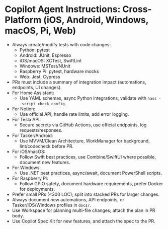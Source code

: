 # Copilot Agent Instructions: Cross-Platform (iOS, Android, Windows, macOS, Pi, Web)

- Always create/modify tests with code changes:
  - Python: pytest
  - Android: JUnit, Espresso
  - iOS/macOS: XCTest, SwiftLint
  - Windows: MSTest/NUnit
  - Raspberry Pi: pytest, hardware mocks
  - Web: Jest, Cypress
- PRs must include a summary of integration impact (automations, endpoints, UI changes).
- For Home Assistant:
  - Use YAML schemas, async Python integrations, validate with `hass --script check_config`.
- For Notion:
  - Use official API, handle rate limits, add error logging.
- For Tesla API:
  - Secure secrets via GitHub Actions, use official endpoints, log requests/responses.
- For Tasker/Android:
  - Use MVVM/Clean Architecture, WorkManager for background, lint/codecheck before PR.
- For iOS/macOS:
  - Follow Swift best practices, use Combine/SwiftUI where possible, document new features.
- For Windows:
  - Use .NET best practices, async/await, document PowerShell scripts.
- For Raspberry Pi:
  - Follow GPIO safety, document hardware requirements, prefer Docker for deployments.
- Prefer small PRs (<300 LOC); split into stacked PRs for larger changes.
- Always document new automations, API endpoints, or Tasker/iOS/Windows profiles in `docs/`.
- Use Workspace for planning multi-file changes; attach the plan in PR body.
- Use Copilot Spec Kit for new features, and attach the spec to the PR.
